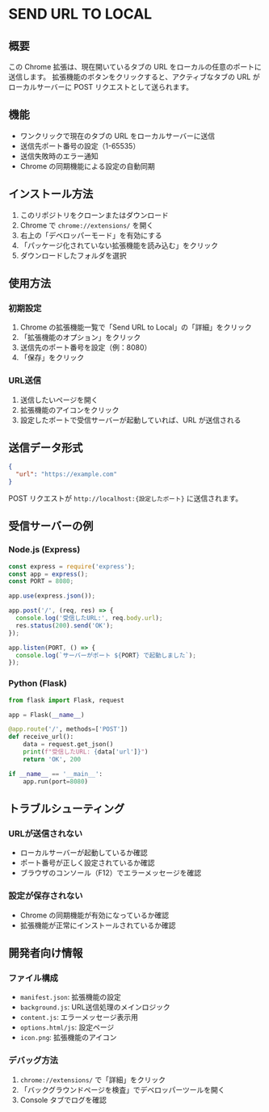 # SEND URL TO LOCAL

## 概要

この Chrome 拡張は、現在開いているタブの URL をローカルの任意のポートに送信します。
拡張機能のボタンをクリックすると、アクティブなタブの URL がローカルサーバーに POST リクエストとして送られます。

## 機能

- ワンクリックで現在のタブの URL をローカルサーバーに送信
- 送信先ポート番号の設定（1-65535）
- 送信失敗時のエラー通知
- Chrome の同期機能による設定の自動同期

## インストール方法

1. このリポジトリをクローンまたはダウンロード
2. Chrome で `chrome://extensions/` を開く
3. 右上の「デベロッパーモード」を有効にする
4. 「パッケージ化されていない拡張機能を読み込む」をクリック
5. ダウンロードしたフォルダを選択

## 使用方法

### 初期設定

1. Chrome の拡張機能一覧で「Send URL to Local」の「詳細」をクリック
2. 「拡張機能のオプション」をクリック
3. 送信先のポート番号を設定（例：8080）
4. 「保存」をクリック

### URL送信

1. 送信したいページを開く
2. 拡張機能のアイコンをクリック
3. 設定したポートで受信サーバーが起動していれば、URL が送信される

## 送信データ形式

```json
{
  "url": "https://example.com"
}
```

POST リクエストが `http://localhost:{設定したポート}` に送信されます。

## 受信サーバーの例

### Node.js (Express)

```javascript
const express = require('express');
const app = express();
const PORT = 8080;

app.use(express.json());

app.post('/', (req, res) => {
  console.log('受信したURL:', req.body.url);
  res.status(200).send('OK');
});

app.listen(PORT, () => {
  console.log(`サーバーがポート ${PORT} で起動しました`);
});
```

### Python (Flask)

```python
from flask import Flask, request

app = Flask(__name__)

@app.route('/', methods=['POST'])
def receive_url():
    data = request.get_json()
    print(f"受信したURL: {data['url']}")
    return 'OK', 200

if __name__ == '__main__':
    app.run(port=8080)
```

## トラブルシューティング

### URLが送信されない

- ローカルサーバーが起動しているか確認
- ポート番号が正しく設定されているか確認
- ブラウザのコンソール（F12）でエラーメッセージを確認

### 設定が保存されない

- Chrome の同期機能が有効になっているか確認
- 拡張機能が正常にインストールされているか確認

## 開発者向け情報

### ファイル構成

- `manifest.json`: 拡張機能の設定
- `background.js`: URL送信処理のメインロジック
- `content.js`: エラーメッセージ表示用
- `options.html/js`: 設定ページ
- `icon.png`: 拡張機能のアイコン

### デバッグ方法

1. `chrome://extensions/` で「詳細」をクリック
2. 「バックグラウンドページを検査」でデベロッパーツールを開く
3. Console タブでログを確認
